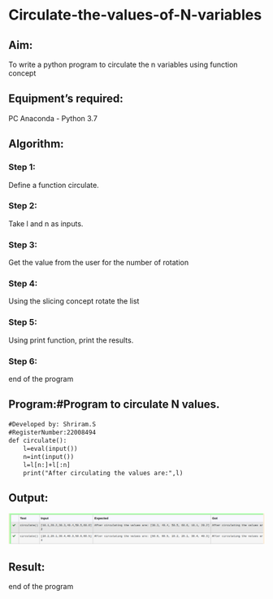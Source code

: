 # Circulate-the-values-of-N-variables
## Aim:
To write a python program to circulate the n variables using function concept
## Equipment’s required:
PC
Anaconda - Python 3.7
## Algorithm: 
### Step 1: 
Define a function circulate.

### Step 2: 
Take l and n as inputs.

### Step 3: 
Get the value from the user for the number of rotation

### Step 4: 
Using the slicing concept rotate the list

### Step 5: 
Using print function, print the results.

### Step 6: 
end of the program

## Program:#Program to circulate N values.
```
#Developed by: Shriram.S
#RegisterNumber:22008494
def circulate():
    l=eval(input())
    n=int(input())
    l=l[n:]+l[:n]
    print("After circulating the values are:",l)
```


## Output:
![output](/circulate.png)

## Result:
end of the program

